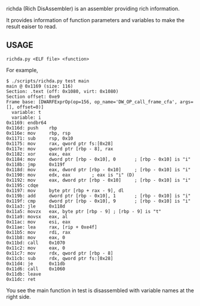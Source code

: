 richda (Rich DisAssembler) is an assembler providing rich information.

It provides information of function parameters and variables to make
the result eaiser to read.

## USAGE

    richda.py <ELF file> <function>

For example,

    $ ./scripts/richda.py test main
    main @ 0x1169 (size: 116)
    Section: .text (off: 0x1080, virt: 0x1080)
    Section offset: 0xe9
    Frame base: [DWARFExprOp(op=156, op_name='DW_OP_call_frame_cfa', args=[], offset=0)]
      variable: t
      variable: i
    0x1169: endbr64
    0x116d: push    rbp
    0x116e: mov     rbp, rsp
    0x1171: sub     rsp, 0x10
    0x1175: mov     rax, qword ptr fs:[0x28]
    0x117e: mov     qword ptr [rbp - 8], rax
    0x1182: xor     eax, eax
    0x1184: mov     dword ptr [rbp - 0x10], 0       ; [rbp - 0x10] is "i"
    0x118b: jmp     0x119f
    0x118d: mov     eax, dword ptr [rbp - 0x10]     ; [rbp - 0x10] is "i"
    0x1190: mov     edx, eax        ; eax is "i" (D)
    0x1192: mov     eax, dword ptr [rbp - 0x10]     ; [rbp - 0x10] is "i"
    0x1195: cdqe
    0x1197: mov     byte ptr [rbp + rax - 9], dl
    0x119b: add     dword ptr [rbp - 0x10], 1       ; [rbp - 0x10] is "i"
    0x119f: cmp     dword ptr [rbp - 0x10], 9       ; [rbp - 0x10] is "i"
    0x11a3: jle     0x118d
    0x11a5: movzx   eax, byte ptr [rbp - 9] ; [rbp - 9] is "t"
    0x11a9: movsx   eax, al
    0x11ac: mov     esi, eax
    0x11ae: lea     rax, [rip + 0xe4f]
    0x11b5: mov     rdi, rax
    0x11b8: mov     eax, 0
    0x11bd: call    0x1070
    0x11c2: mov     eax, 0
    0x11c7: mov     rdx, qword ptr [rbp - 8]
    0x11cb: sub     rdx, qword ptr fs:[0x28]
    0x11d4: je      0x11db
    0x11d6: call    0x1060
    0x11db: leave
    0x11dc: ret

You see the main function in test is disassembled with variable names
at the right side.
